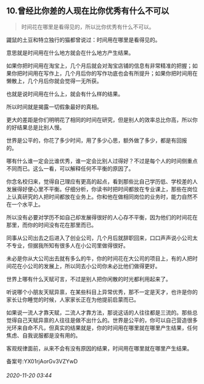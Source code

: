 ## 10.曾经比你差的人现在比你优秀有什么不可以

> 时间花在哪里是看得见的，所以比你优秀有什么不可以。 


鼹鼠的土豆和特立独行的猫都曾说过：时间用在哪里是看得见的。 


意思就是时间用在什么地方就会在什么地方产生结果。 


如果你把时间用在淘宝上，几个月后就会对淘宝店铺的信息有非常精准的把握；如果你把时间用在写作上，几个月后你的写作功底也会有所提升；如果你把时间用在懒散上，几个月后你就会觉得一无所获。 


也就是说时间用在什么上，就会有什么样的结果。 


所以时间就是揭露一切假象最好的真相。 


更大的差距是你们明明花了相同的时间在研究，但是别人的效率总比你高，所以你的好结果总是比别人慢。 


世界是公平的，你花了多少时间，用了多少心思，额外做了多少，都是有回报的。 


哪有什么谁一定会比谁优秀，谁一定会比别人过得好？不过是每个人的时间侧重点不同而已。这么一看，可以解释任何不平衡的原因了。 


你念名校归来，觉得自己理应有更高的起点，看到那些比自己学历低、学校差的人发展得好便心里不平衡。仔细分析，你读书时把时间都放在专业课上，那些在岗位上认真研究的人把时间都放在业务上。你和他在做相同岗位的业务时，能力自然不在一个水平上。 


所以没有必要对学历不如自己却发展得很好的人心存不平衡，因为他们的时间花在那里，而你的时间没有花在那里而已。 


同事从公司出去之后进入了创业公司，几个月后就辞职回来，口口声声说小公司太不专业，但据我所知有很多人在小公司里做得很好。 


未必是你从大公司出去就有多么的牛，你的时间花在大公司的项目上，有的人把时间花在小公司的发展上，所以同去小公司你未必比他们做得更好。 


世界上哪有什么天赋可言，不过是别人把你闲散的时光都利用起来了。 


听说哪个小朋友天赋异禀，在某些科目上异常优秀，那不一定是天才，也许是你的家长让你睡觉的时候，人家家长正在为他提前启蒙而已。 


如果说一流人才靠天赋，二流人才靠方法，那说这话的人往往都是三流的。那些总觉得自己天赋异禀的人往往是做不出什么的。世界是公平的，你可以自己营造很多光环来自命不凡，但真实的结果就是，你的时间用在哪里就在哪里产生结果，任何焦虑、自我说服都是没有用的。 


客观规律面前，从来不会有没有原因的结果，时间用在哪里就在哪里产生结果。 


备案号:YX01rjAorGv3VZYwD


###### 2020-11-20 03:44
